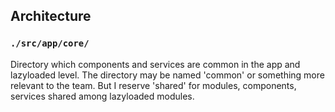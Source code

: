 
## Architecture

### `./src/app/core/`

Directory which components and services are common in the app and lazyloaded level. 
The directory may be named 'common' or something more relevant to the team. But I
reserve 'shared' for modules, components, services shared among lazyloaded modules.

